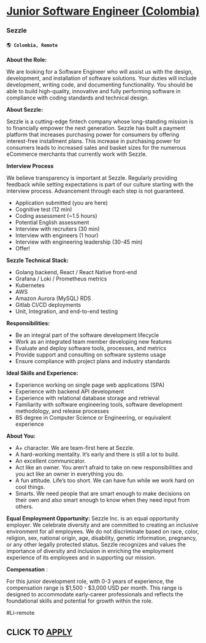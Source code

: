 # [Junior Software Engineer (Colombia)](https://www.remotewlb.com/apply/junior-software-engineer-colombia)  
### Sezzle  
#### `🌎 Colombia, Remote`  

**About the Role:**

We are looking for a Software Engineer who will assist us with the design, development, and installation of software solutions. Your duties will include development, writing code, and documenting functionality. You should be able to build high-quality, innovative and fully performing software in compliance with coding standards and technical design.

**About Sezzle:**

Sezzle is a cutting-edge fintech company whose long-standing mission is to financially empower the next generation. Sezzle has built a payment platform that increases purchasing power for consumers by offering interest-free installment plans. This increase in purchasing power for consumers leads to increased sales and basket sizes for the numerous eCommerce merchants that currently work with Sezzle.

**Interview Process**

We believe transparency is important at Sezzle. Regularly providing feedback while setting expectations is part of our culture starting with the interview process. Advancement through each step is not guaranteed.

  * Application submitted (you are here)
  * Cognitive test (12 min)
  * Coding assessment (~1.5 hours)
  * Potential English assessment
  * Interview with recruiters (30 min)
  * Interview with engineers (1 hour)
  * Interview with engineering leadership (30-45 min)
  * Offer!

**Sezzle Technical Stack:**

  * Golang backend, React / React Native front-end
  * Grafana / Loki / Prometheus metrics
  * Kubernetes
  * AWS
  * Amazon Aurora (MySQL) RDS
  * Gitlab CI/CD deployments
  * Unit, Integration, and end-to-end testing

**Responsibilities:**

  * Be an integral part of the software development lifecycle
  * Work as an integrated team member developing new features
  * Evaluate and deploy software tools, processes, and metrics
  * Provide support and consulting on software systems usage
  * Ensure compliance with project plans and industry standards

**Ideal Skills and Experience:**

  * Experience working on single page web applications (SPA)
  * Experience with backend API development
  * Experience with relational database storage and retrieval
  * Familiarity with software engineering tools, software development methodology, and release processes
  * BS degree in Computer Science or Engineering, or equivalent experience

**About You:**

  * A+ character. We are team-first here at Sezzle. 
  * A hard-working mentality. It’s early and there is still a lot to build. 
  * An excellent communicator. 
  * Act like an owner. You aren’t afraid to take on new responsibilities and you act like an owner in everything you do.
  * A fun attitude. Life’s too short. We can have fun while we work hard on cool things. 
  * Smarts. We need people that are smart enough to make decisions on their own and also smart enough to know when they need input from others.

**Equal Employment Opportunity:** Sezzle Inc. is an equal opportunity employer. We celebrate diversity and are committed to creating an inclusive environment for all employees. We do not discriminate based on race, color, religion, sex, national origin, age, disability, genetic information, pregnancy, or any other legally protected status. Sezzle recognizes and values the importance of diversity and inclusion in enriching the employment experience of its employees and in supporting our mission.

**Compensation** :

For this junior development role, with 0-3 years of experience, the compensation range is $1,500 - $3,000 USD per month. This range is designed to accommodate early-career professionals and reflects the foundational skills and potential for growth within the role.

#Li-remote

  
## CLICK TO [APPLY](https://www.remotewlb.com/apply/junior-software-engineer-colombia)

